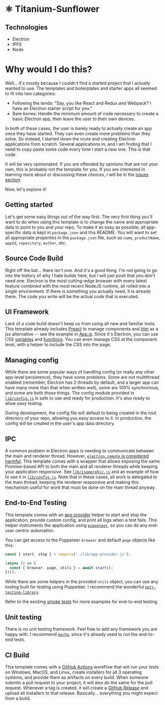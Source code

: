 # ⚛ Titanium-Sunflower 

## Technologies

* Electron
* IPFS
* Node

# Why would I do this?

Well... it's mostly because I couldn't find a started project that I actually wanted to use. The templates and boilerplates and starter apps all seemed to fit into two categories:
* Following the tends: "Say, you like React and Redux and Webpack? I have an Electron starter script for you."
* Bare bones: Handle the minimum amount of code necessary to create a basic Electron app, then leave the user to their own devices.

In both of these cases, the user is barely ready to actually create an app once they have started. They can even create more problems than they solve. So instead, I started down the route and creating Electron applications from scratch. Several applications in, and I am finding that I need to copy paste some code every time I start a new one. This is that code.

It will be very opinionated. If you are offended by opinions that are not your own, this is probably not the template for you. If you are interested in learning more about or discussing these choices, I will be in the [issues section](https://github.com/catdad/electron-template/issues/new).

Now, let's explore it!

## Getting started

Let's get some easy things out of the way first. The very first thing you'll want to do when using this template is to change the name and appropriate data to point to you and your repo. To make it as easy as possible, all app-specific data is kept in `package.json` and this README. You will want to set all appropriate properties in the `package.json` file, such as `name`, `productName`, `appId`, `repository`, `author`, etc.

## Source Code Build

Right off the bat... there isn't one. And it's a good thing. I'm not going to go into the history of why I hate builds here, but I will just posit that you don't need one. Electron is the most cutting-edge browser with every latest feature combined with the most recent NodeJS runtime, all rolled into a single environment. If there is something you actually need, it is already there. The code you write will be the actual code that is executed.

## UI Framework

Lack of a code build doesn't keep us from using all new and familiar tools. This template already includes [Preact](https://preactjs.com/) to manage components and [htm](https://www.npmjs.com/package/htm) as a jsx alternative -- see the example in [App.js](renderer/App/App.js). Since it's Electron, you can use CSS [variables](https://css-tricks.com/guides/css-custom-properties/) and [functions](https://css-tricks.com/complete-guide-to-css-functions/). You can even manage CSS at the component level, with a helper to include the CSS into the page.

## Managing config

While there are some popular ways of handling config (or really any other app-level persistence), they have some problems. Some are not multithread enabled (remember, Electron has 2 threads by default, and a larger app can have many more than that when written well), some are 100% synchronous, and some are both those things. The config module provided in [`lib/config.js`](lib/config.js) is safe to use and ready for production. It's also ready to allow easy testing.

During development, the config file will default to being created in the root directory of your repo, allowing you easy access to it. In production, the config will be created in the user's app data directory.

## IPC

A common problem in Electron apps is needing to communicate between the main and renderer thread. However, [`electron.remote` is considered harmful](https://medium.com/@nornagon/electrons-remote-module-considered-harmful-70d69500f31). This template comes with a wrapper that allows exposing the same Promise-based API to both the main and all renderer threads while keeping your application responsive. See [`lib/isomorphic.js`](lib/isomorphic.js) and an example of how to use it in [`lib/config.js`](lib/config.js). Note that in these cases, all work is delegated to the main thread, keeping the renderer responsive and making this mechanism useful for work that must be done on the main thread anyway.

## End-to-End Testing

This template comes with an [app provider](test/lib/app-provider.js) helper to start and stop the application, provide custom config, and print all logs when a test fails. This helper instruments the application using [`puppeteer`](https://github.com/puppeteer/puppeteer#readme), so you can do any end-user centric automation.

You can get access to the Puppeteer `browser` and default `page` objects like this:

```javascript
const { start, stop } = require('./lib/app-provider.js');

(async () => {
  const { browser, page, utils } = await start();
})();
```

While there are some helpers in the provided `utils` object, you can use any tooling built for testing using Puppeteer. I recommend the wonderful [`pptr-testing-library`](https://github.com/testing-library/pptr-testing-library).

Refer to the existing [smoke tests](test/smoke.test.js) for more examples for end-to-end testing.

## Unit testing

There is no unit testing framework. Feel free to add any framework you are happy with. I recommend [`mocha`](https://www.npmjs.com/package/mocha), since it's already used to run the end-to-end tests.

## CI Build

This template comes with a [GitHub Actions](https://github.com/features/actions) workflow that will run your tests on Windows, MacOS, and Linux, create installers for all 3 operating systems, and provide them as artifacts on every build. When someone submits a pull request to your project, it will also do the same for the pull request. Whenever a tag is created, it will create a [GitHub Release](https://docs.github.com/en/enterprise/2.16/user/github/administering-a-repository/about-releases) and upload all installers to that release. Basically... everything you might expect from a build.
